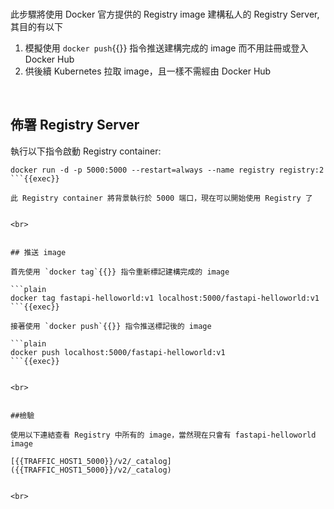 

<br>


此步驟將使用 Docker 官方提供的 Registry image 建構私人的 Registry Server, 其目的有以下
1. 模擬使用 `docker push`{{}} 指令推送建構完成的 image 而不用註冊或登入 Docker Hub
2. 供後續 Kubernetes 拉取 image，且一樣不需經由 Docker Hub


<br>


## 佈署 Registry Server

執行以下指令啟動 Registry container:

```plain
docker run -d -p 5000:5000 --restart=always --name registry registry:2
```{{exec}}

此 Registry container 將背景執行於 5000 端口，現在可以開始使用 Registry 了


<br>


## 推送 image

首先使用 `docker tag`{{}} 指令重新標記建構完成的 image

```plain
docker tag fastapi-helloworld:v1 localhost:5000/fastapi-helloworld:v1
```{{exec}}

接著使用 `docker push`{{}} 指令推送標記後的 image

```plain
docker push localhost:5000/fastapi-helloworld:v1
```{{exec}}


<br>


##檢驗

使用以下連結查看 Registry 中所有的 image，當然現在只會有 fastapi-helloworld image

[{{TRAFFIC_HOST1_5000}}/v2/_catalog]({{TRAFFIC_HOST1_5000}}/v2/_catalog)


<br>

